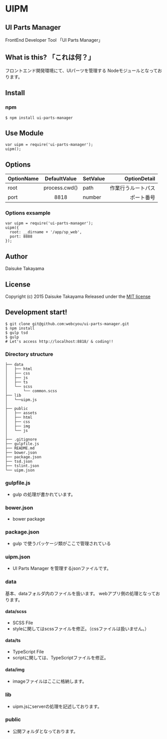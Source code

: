 # UIPM
## UI Parts Manager
FrontEnd Developer Tool
「UI Parts Manager」

## What is this? 「これは何？」
フロントエンド開発環境にて、UIパーツを管理する Nodeモジュールとなっております。


## Install
### npm
````
$ npm install ui-parts-manager
````


## Use Module
````
var uipm = require('ui-parts-manager');
uipm();
````


## Options
| OptionName        | DefaultValue         | SetValue                 | OptionDetail|
| --------------- |:---------------:| -------------------- | -------:|
| root | process.cwd() | path      | 作業行うルートパス     |
| port | 8818 | number      | ポート番号    |

### Options exsample
````
var uipm = require('ui-parts-manager');
uipm({
  root: __dirname + '/app/sp_web',
  port: 8888
});
````


## Author

Daisuke Takayama


## License

Copyright (c) 2015 Daisuke Takayama
Released under the [MIT license](http://opensource.org/licenses/mit-license.php)


## Development start!
````
$ git clone git@github.com:webcyou/ui-parts-manager.git
$ npm install
$ gulp tsd
$ gulp
# Let's access http://localhost:8818/ & coding!!
````

### Directory structure
````
├── data
│   ├── html
│   ├── css
│   ├── js
│   ├── ts
│   └── scss
│       └── common.scss
├── lib
│   └──uipm.js
│ 
├── public
│   ├── assets
│   ├── html
│   ├── css
│   ├── img
│   └── js
│
├── .gitignore
├── gulpfile.js
├── README.md
├── bower.json
├── package.json
├── tsd.json
├── tslint.json
└── uipm.json
````

### gulpfile.js
- gulp の処理が書かれています。

### bower.json
- bower package

### package.json
- gulp で使うパッケージ類がここで管理されている

### uipm.json
- UI Parts Manager を管理するjsonファイルです。

### data
基本、dataフォルダ内のファイルを扱います。
webアプリ側の処理となっております。

#### data/scss
- SCSS File
- styleに関してはscssファイルを修正。（cssファイルは扱いません。）

#### data/ts
- TypeScript File
- scriptに関しては、TypeScriptファイルを修正。

#### data/img
- imageファイルはここに格納します。

### lib
- uipm.jsにserverの処理を記述しております。

### public
- 公開フォルダとなっております。